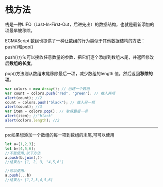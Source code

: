 # 栈方法

栈是一种LIFO（Last-In-First-Out，后进先出）的数据结构，也就是最新添加的项最早被移除。

ECMAScript 数组也提供了一种让数组的行为类似于其他数据结构的方法：push()和pop()

push()方法可以接收任意数量的参数，把它们逐个添加到数组末尾，并返回修改后**数组的长度**。

pop()方法则从数组末尾移除最后一项，减少数组的length 值，然后返回**移除的项**。

```javascript
var colors = new Array(); // 创建一个数组
var count = colors.push("red", "green"); // 推入两项
alert(count); //2
count = colors.push("black"); // 推入另一项
alert(count); //3
var item = colors.pop(); // 取得最后一项
alert(item); //"black"
alert(colors.length); //2
```
---
ps:如果想添加一个数组的每一项到数组的末尾,可可以使用
``` javascript
let a=[1,2,3];
let b=[4,5,6];
//不能使用,以下方法
a.push(b.join(,))
//结果为: [1, 2, 3, "4,5,6"]

//可以使用:
a.push(...b)
//结果为: [1,2,3,4,5,6]

```

